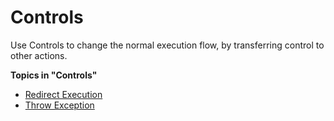 # Controls

Use Controls to change the normal execution flow, by transferring control to other actions.

**Topics in "Controls"**
* [Redirect Execution](redirect-execution.md)
* [Throw Exception](throw-exception.md)